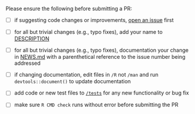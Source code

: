 Please ensure the following before submitting a PR:

 - [ ] if suggesting code changes or improvements, [open an issue](https://github.com/cloudyr/aws.secrets/issues/new) first
 - [ ] for all but trivial changes (e.g., typo fixes), add your name to [DESCRIPTION](https://github.com/cloudyr/aws.secrets/blob/master/DESCRIPTION)
 - [ ] for all but trivial changes (e.g., typo fixes), documentation your change in [NEWS.md](https://github.com/cloudyr/aws.secrets/blob/master/NEWS.md) with a parenthetical reference to the issue number being addressed
 - [ ] if changing documentation, edit files in `/R` not `/man` and run `devtools::document()` to update documentation
 - [ ] add code or new test files to [`/tests`](https://github.com/cloudyr/aws.secrets/tree/master/tests/testthat) for any new functionality or bug fix
 - [ ] make sure `R CMD check` runs without error before submitting the PR

